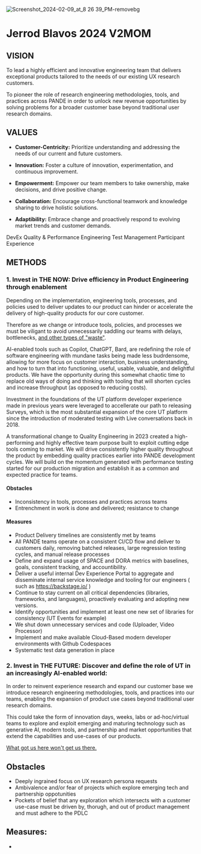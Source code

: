 ![Screenshot_2024-02-09_at_8 26 39_PM-removebg](https://github.com/jblavos-ut/jblavos-ut/assets/137301546/1dbc10ea-a7ed-4d0f-b7c6-64bbfc4bd73f)

# Jerrod Blavos 2024 V2MOM

## VISION
To lead a highly efficient and innovative engineering team that delivers exceptional products tailored to the needs of our existing UX research customers.

To pioneer the role of research engineering methodologies, tools, and practices across PANDE in order to unlock new revenue opportunities by solving problems for a broader customer base beyond traditional user research domains.

## VALUES

- **Customer-Centricity:** Prioritize understanding and addressing the needs of our current and future customers.

- **Innovation:** Foster a culture of innovation, experimentation, and continuous improvement.

- **Empowerment:** Empower our team members to take ownership, make decisions, and drive positive change.

- **Collaboration:** Encourage cross-functional teamwork and knowledge sharing to drive holistic solutions.

- **Adaptibility:** Embrace change and proactively respond to evolving market trends and customer demands.

DevEx
Quality & Performance Engineering
Test Management
Participant Experience


## METHODS
### 1. Invest in THE NOW: Drive efficiency in Product Engineering through enablement
Depending on the implementation, engineering tools, processes, and policies used to deliver updates to our product can hinder or accelerate the delivery of high-quality products for our core customer.

Therefore as we change or introduce tools, policies, and processes we must be viligant to avoid unnecessarily saddling our teams with delays, bottlenecks, [and other types of "waste"](https://medium.com/@markbarbs/the-7-wastes-of-lean-software-development-1a6acbe9d5d7).

AI-enabled tools such as Copilot, ChatGPT, Bard, are redefining the role of software engineering with mundane tasks being made less budrdensome, allowing for more focus on customer interaction, business understanding, and how to turn that into functioning, useful, usable, valuable, and delightful products. We have the opportunity during this somewhat chaotic time to replace old ways of doing and thinking with tooling that will shorten cycles and increase throughput (as opposed to reducing costs).

Investment in the foundations of the UT platform developer experience made in previous years were leveraged to accellerate our path to releasing Surveys, which is the most substantial expansion of the core UT platform since the introduction of moderated testing with Live conversations back in 2018.

A transformational change to Quality Engineering in 2023 created a high-performing and highly effective team purpose built to exploit cutting edge tools coming to market. We will drive consistently higher quality throughout the product by embedding quality practices earlier into PANDE development cycles.  We will build on the momentum generated with performance testing started for our production migration and establish it as a common and expected practice for teams.

#### Obstacles
- Inconsistency in tools, processes and practices across teams
- Entrenchment in work is done and delivered; resistance to change

#### Measures
- Product Delivery timelines are consistently met by teams
- All PANDE teams operate on a consistent CI/CD flow and deliver to customers daily, removing batched releases, large regression testing cycles, and manual release processes
- Define and expand usage of SPACE and DORA metrics with baselines, goals, consistent tracking, and accountibility.
- Deliver a useful internal Dev Experience Portal to aggregate and disseminate internal service knowledge and tooling for our engineers ( such as https://backstage.io/ )
- Continue to stay current on all critical dependencies (libraries, frameworks, and languages), proactively evaluating and adopting new versions.
- Identify opportunities and implement at least one new set of libraries for consistency (UT Events for example)
- We shut down unnecessary services and code (Uploader, Video Processor)
- Implement and make available Cloud-Based modern developer environments with Github Codespaces
- Systematic test data generation in place

### 2. Invest in THE FUTURE: Discover and define the role of UT in an increasingly AI-enabled world:

In order to reinvent experience research and expand our customer base we introduce research engineering methodologies, tools, and practices into our teams, enabling the expansion of product use cases beyond traditional user research domains.

This could take the form of innovation days, weeks, labs or ad-hoc/virtual teams to explore and exploit emerging  and maturing technology such as generative AI, modern tools, and partnership and market opportunities that extend the capabilities and use-cases of our products.

[What got us here won't get us there.](https://www.forbes.com/sites/forbesagencycouncil/2017/11/15/what-got-us-here-wont-get-us-there-expert-thoughts-on-innovation-and-growth/?sh=49d8fbb97349)

## Obstacles
- Deeply ingrained focus on UX research persona requests
- Ambivalence and/or fear of projects which explore emerging tech and partnership oppotunities
- Pockets of belief that any exploration which intersects with a customer use-case must be driven by, thorugh, and out of product management and must adhere to the PDLC

## Measures:
-
